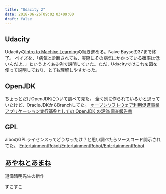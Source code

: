 ```yaml
---
title: "Udacity 2"
date: 2018-06-26T09:02:03+09:00
draft: false
---
```


## Udacity

Udacityの[Intro to Machine Learning](https://classroom.udacity.com/courses/ud120)の続き進める。Naive Bayseの37まで終了。
ベイズを、「病気と診断されても、実際にその病気にかかっている確率は低いんだよ。」というよくある例で説明していた。ただ、Udacityではこれを図を使って説明しており、とても理解しやすかった。

## OpenJDK

ちょっとだけOpenJDKについて調べて見た。
全く別に作られているかと思っていたけど、OracleJDKからBranchしてた。
[オープンソフトウェア利用促進事業 アプリケーション実行基盤としての OpenJDK の評価 調査報告書](https://ossipedia.ipa.go.jp/nfs/pdf_pub/1007/208/671/671.pdf)

## GPL

aiboのGPLライセンスってどうなったけ？と思い調べたらソースコード開示されてた。
[EntertainmentRobot/EntertainmentRobot/EntertainmentRobot](http://oss.sony.net/cgi-bin/Products/Linux/search.cgi)

## [あやねとあまね](http://amzn.asia/0gMztQy)
道満晴明先生の新作

すこすこ
